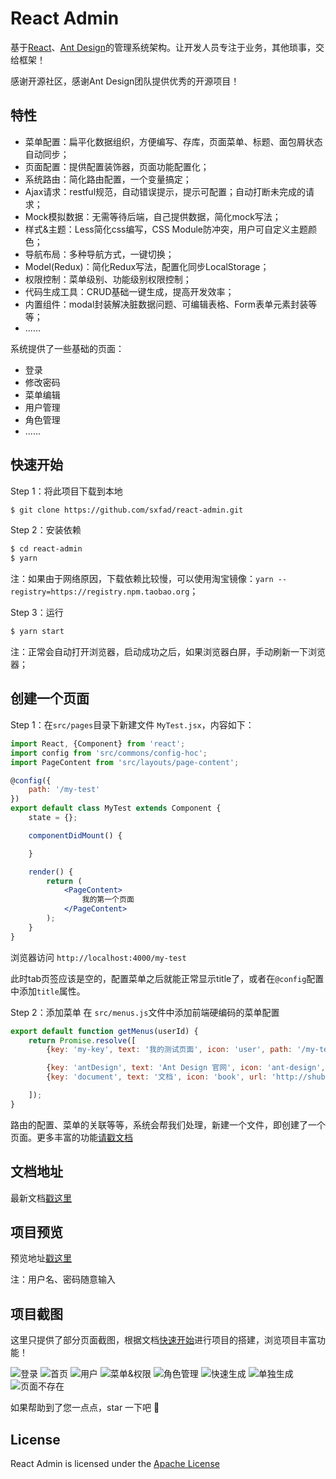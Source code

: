 # React Admin
基于[React](https://reactjs.org)、[Ant Design](https://ant.design/)的管理系统架构。让开发人员专注于业务，其他琐事，交给框架！

感谢开源社区，感谢Ant Design团队提供优秀的开源项目！

## 特性

- 菜单配置：扁平化数据组织，方便编写、存库，页面菜单、标题、面包屑状态自动同步；
- 页面配置：提供配置装饰器，页面功能配置化；
- 系统路由：简化路由配置，一个变量搞定；
- Ajax请求：restful规范，自动错误提示，提示可配置；自动打断未完成的请求；
- Mock模拟数据：无需等待后端，自己提供数据，简化mock写法；
- 样式&主题：Less简化css编写，CSS Module防冲突，用户可自定义主题颜色；
- 导航布局：多种导航方式，一键切换；
- Model(Redux)：简化Redux写法，配置化同步LocalStorage；
- 权限控制：菜单级别、功能级别权限控制；
- 代码生成工具：CRUD基础一键生成，提高开发效率；
- 内置组件：modal封装解决脏数据问题、可编辑表格、Form表单元素封装等等；
- ......

系统提供了一些基础的页面：

- 登录
- 修改密码
- 菜单编辑
- 用户管理
- 角色管理
- ......

## 快速开始

Step 1：将此项目下载到本地
```bash
$ git clone https://github.com/sxfad/react-admin.git
```

Step 2：安装依赖
```bash
$ cd react-admin 
$ yarn 
```
注：如果由于网络原因，下载依赖比较慢，可以使用淘宝镜像：`yarn --registry=https://registry.npm.taobao.org`；

Step 3：运行
```bash
$ yarn start
```
注：正常会自动打开浏览器，启动成功之后，如果浏览器白屏，手动刷新一下浏览器；

## 创建一个页面
Step 1：在`src/pages`目录下新建文件 `MyTest.jsx`，内容如下：
```jsx 
import React, {Component} from 'react';
import config from 'src/commons/config-hoc';
import PageContent from 'src/layouts/page-content';

@config({
    path: '/my-test'
})
export default class MyTest extends Component {
    state = {};

    componentDidMount() {

    }

    render() {
        return (
            <PageContent>
                我的第一个页面
            </PageContent>
        );
    }
}
```

浏览器访问 `http://localhost:4000/my-test`

此时tab页签应该是空的，配置菜单之后就能正常显示title了，或者在`@config`配置中添加`title`属性。

Step 2：添加菜单
在 `src/menus.js`文件中添加前端硬编码的菜单配置
```javascript
export default function getMenus(userId) {
    return Promise.resolve([
        {key: 'my-key', text: '我的测试页面', icon: 'user', path: '/my-test'},

        {key: 'antDesign', text: 'Ant Design 官网', icon: 'ant-design', url: 'https://ant-design.gitee.io', target: '', order: 2000},
        {key: 'document', text: '文档', icon: 'book', url: 'http://shubin.wang/docs', target: '_blank', order: 1200},

    ]);
}
```

路由的配置、菜单的关联等等，系统会帮我们处理，新建一个文件，即创建了一个页面。更多丰富的功能[请戳文档](http://shubin.wang/docs)

## 文档地址
最新文档[戳这里](http://shubin.wang/docs)

## 项目预览
预览地址[戳这里](http://shubin.wang)

注：用户名、密码随意输入

## 项目截图
这里只提供了部分页面截图，根据文档[快速开始](http://shubin.wang/docs/#/START)进行项目的搭建，浏览项目丰富功能！

<style>
.markdown-body img {
    border: 1px solid #e8e8e8;
}
</style>
![登录](docs/imgs/login.jpg)
![首页](docs/imgs/home.jpg)
![用户](docs/imgs/users.jpg)
![菜单&权限](docs/imgs/menu.jpg)
![角色管理](docs/imgs/role.jpg)
![快速生成](docs/imgs/gen_quick.png)
![单独生成](docs/imgs/gen_single.png)
![页面不存在](docs/imgs/404.jpg)

如果帮助到了您一点点，star 一下吧 🙂

## License

React Admin is licensed under the [Apache License](https://github.com/sxfad/react-admin/blob/master/LICENSE)
